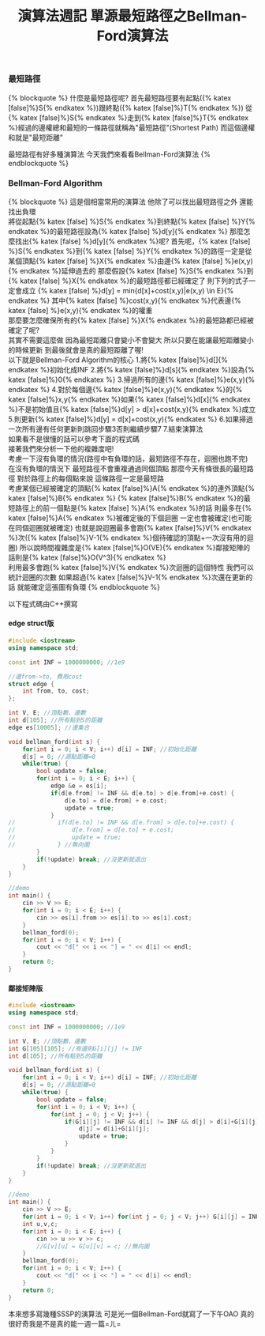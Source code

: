 ﻿---
title: 演算法週記 單源最短路徑之Bellman-Ford演算法
tag: ["algorithm","SSSP"]
categories: Algorithm-Weeekly-Journal
---
### 最短路徑
{% blockquote %}
什麼是最短路徑呢?
首先最短路徑要有起點({% katex [false]%}S{% endkatex %})跟終點({% katex [false]%}T{% endkatex %})
從{% katex [false]%}S{% endkatex %}走到{% katex [false]%}T{% endkatex %}經過的邊權總和最短的一條路徑就稱為"最短路徑"(Shortest Path)
而這個邊權和就是"最短距離"

最短路徑有好多種演算法
今天我們來看看Bellman-Ford演算法
{% endblockquote %}

<!-- more -->

### Bellman-Ford Algorithm
{% blockquote %}
這是個相當常用的演算法
他除了可以找出最短路徑之外
還能找出負環</br>
將從起點{% katex [false] %}S{% endkatex %}到終點{% katex [false] %}Y{% endkatex %}的最短路徑設為{% katex [false] %}d[y]{% endkatex %}
那麼怎麼找出{% katex [false] %}d[y]{% endkatex %}呢?
首先呢，{% katex [false] %}S{% endkatex %}到{% katex [false] %}Y{% endkatex %}的路徑一定是從某個頂點{% katex [false] %}X{% endkatex %}由邊{% katex [false] %}e(x,y){% endkatex %}延伸過去的
那麼假設{% katex [false] %}S{% endkatex %}到{% katex [false] %}X{% endkatex %}的最短路徑都已經確定了
則下列的式子一定會成立
{% katex [false] %}d[y] = min\{d[x]+cost(x,y)|e(x,y) \in E\}{% endkatex %}
其中{% katex [false] %}cost(x,y){% endkatex %}代表邊{% katex [false] %}e(x,y){% endkatex %}的權重</br>
那麼要怎麼確保所有的{% katex [false] %}X{% endkatex %}的最短路都已經被確定了呢?</br>
其實不需要這麼做
因為最短距離只會變小不會變大
所以只要在能讓最短距離變小的時候更新
到最後就會是真的最短距離了喔!</br>
以下就是Bellman-Ford Algorithm的核心
1.將{% katex [false]%}d[]{% endkatex %}初始化成INF
2.將{% katex [false]%}d[s]{% endkatex %}設為{% katex [false]%}0{% endkatex %}
3.掃過所有的邊{% katex [false]%}e(x,y){% endkatex %}
4.對於每個邊{% katex [false]%}e(x,y){% endkatex %}的{% katex [false]%}x,y{% endkatex %}如果{% katex [false]%}d[x]{% endkatex %}不是初始值且{% katex [false]%}d[y] > d[x]+cost(x,y){% endkatex %}成立
5.則更新{% katex [false]%}d[y] = d[x]+cost(x,y){% endkatex %}
6.如果掃過一次所有邊有任何更新則跳回步驟3否則繼續步驟7
7.結束演算法</br>
如果看不是很懂的話可以參考下面的程式碼</br>
接著我們來分析一下他的複雜度吧!</br>
考慮一下沒有負環的情況(路徑中有負環的話，最短路徑不存在，迴圈也跑不完)
在沒有負環的情況下
最短路徑不會重複通過同個頂點
那麼今天有條很長的最短路徑
對於路徑上的每個點來說
這條路徑一定是最短路</br>
考慮某個已經被確定的頂點{% katex [false]%}A{% endkatex %}的連外頂點{% katex [false]%}B{% endkatex %}
{% katex [false]%}B{% endkatex %}的最短路徑上的前一個點是{% katex [false] %}A{% endkatex %}的話
則最多在{% katex [false]%}A{% endkatex %}被確定後的下個迴圈
一定也會被確定(也可能在同個迴圈就被確定)
也就是說迴圈最多會跑{% katex [false]%}V{% endkatex %}次({% katex [false]%}V-1{% endkatex %}個待確認的頂點+一次沒有用的迴圈)
所以說時間複雜度是{% katex [false]%}O(VE){% endkatex %}鄰接矩陣的話則是{% katex [false]%}O(V^3){% endkatex %}</br>
利用最多會跑{% katex [false]%}V{% endkatex %}次迴圈的這個特性
我們可以統計迴圈的次數
如果超過{% katex [false]%}V-1{% endkatex %}次還在更新的話
就能確定這張圖有負環
{% endblockquote %}

以下程式碼由C++撰寫
#### edge struct版
``` C++
#include <iostream>
using namespace std;

const int INF = 1000000000; //1e9

//邊from->to, 費用cost
struct edge {
    int from, to, cost;
};

int V, E; //頂點數、邊數
int d[105]; //所有點到S的距離
edge es[10005]; //邊集合

void bellman_ford(int s) {
    for(int i = 0; i < V; i++) d[i] = INF; //初始化距離
    d[s] = 0; //源點距離=0
    while(true) {
        bool update = false;
        for(int i = 0; i < E; i++) {
            edge &e = es[i];
            if(d[e.from] != INF && d[e.to] > d[e.from]+e.cost) {
                d[e.to] = d[e.from] + e.cost;
                update = true;
            }
//            if(d[e.to] != INF && d[e.from] > d[e.to]+e.cost) {
//                d[e.from] = d[e.to] + e.cost;
//                update = true;
//            } //無向圖
        }
        if(!update) break; //沒更新就退出
    }
}

//demo
int main() {
    cin >> V >> E;
    for(int i = 0; i < E; i++) {
        cin >> es[i].from >> es[i].to >> es[i].cost;
    }
    bellman_ford(0);
    for(int i = 0; i < V; i++) {
        cout << "d[" << i << "] = " << d[i] << endl;
    }
    return 0;
}

```

#### 鄰接矩陣版
``` C++
#include <iostream>
using namespace std;

const int INF = 1000000000; //1e9

int V, E; //頂點數、邊數
int G[105][105]; //有邊則G[i][j] != INF
int d[105]; //所有點到S的距離

void bellman_ford(int s) {
    for(int i = 0; i < V; i++) d[i] = INF; //初始化距離
    d[s] = 0; //源點距離=0
    while(true) {
        bool update = false;
        for(int i = 0; i < V; i++) {
            for(int j = 0; j < V; j++) {
                if(G[i][j] != INF && d[i] != INF && d[j] > d[i]+G[i][j]) {
                    d[j] = d[i]+G[i][j];
                    update = true;
                }
            }
        }
        if(!update) break; //沒更新就退出
    }
}

//demo
int main() {
    cin >> V >> E;
    for(int i = 0; i < V; i++) for(int j = 0; j < V; j++) G[i][j] = INF;
    int u,v,c;
    for(int i = 0; i < E; i++) {
        cin >> u >> v >> c;
        //G[v][u] = G[u][v] = c; //無向圖
    }
    bellman_ford(0);
    for(int i = 0; i < V; i++) {
        cout << "d[" << i << "] = " << d[i] << endl;
    }
    return 0;
}
```

本來想多寫幾種SSSP的演算法
可是光一個Bellman-Ford就寫了一下午OAO
真的很好奇我是不是真的能一週一篇=ㄦ=